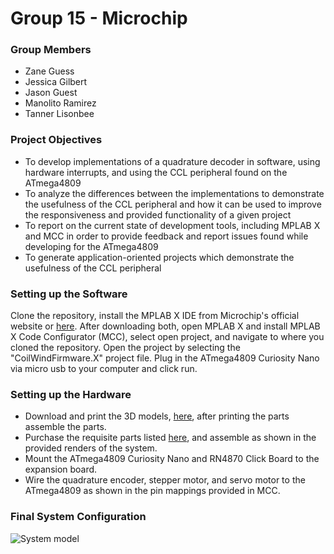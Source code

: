# Group 15 - Microchip
### Group Members
* Zane Guess
* Jessica Gilbert
* Jason Guest
* Manolito Ramirez
* Tanner Lisonbee

### Project Objectives
* To develop implementations of a quadrature decoder in software, using hardware interrupts, and using the CCL peripheral found on the ATmega4809
* To analyze the differences between the implementations to demonstrate the usefulness of the CCL peripheral and how it can be used to improve the responsiveness and provided functionality of a given project
* To report on the current state of development tools, including MPLAB X and MCC in order to provide feedback and report issues found while developing for the ATmega4809
* To generate application-oriented projects which demonstrate the usefulness of the CCL peripheral

### Setting up the Software
Clone the repository, install the MPLAB X IDE from Microchip's official website or [here](https://www.microchip.com/development-tools/pic-and-dspic-downloads-archive). After downloading both, open MPLAB X and install MPLAB X Code Configurator (MCC), select open project, and navigate to where you cloned the repository. Open the project by selecting the "CoilWindFirmware.X" project file. Plug in the ATmega4809 Curiosity Nano via micro usb to your computer and click run.

### Setting up the Hardware
* Download and print the 3D models, [here](https://drive.google.com/file/d/1uZwpO_z91THDOk7w0rBcmLNLJtiAPaqZ/view?usp=sharing), after printing the parts assemble the parts.
* Purchase the requisite parts listed [here](https://drive.google.com/file/d/13glnACpHfqssd51yrxNG8hv46Ix8oQ_Q/view?usp=sharing), and assemble as shown in the provided renders of the system.
* Mount the ATmega4809 Curiosity Nano and RN4870 Click Board to the expansion board.
* Wire the quadrature encoder, stepper motor, and servo motor to the ATmega4809 as shown in the pin mappings provided in MCC.

### Final System Configuration
![System model](https://github.com/tblisonb/Group15/tree/master/Docs/a69090e1-a111-49dc-8a19-f883155d1de0.PNG)